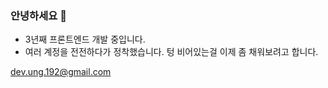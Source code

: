 ### 안녕하세요 👋
- 3년째 프론트엔드 개발 중입니다.
- 여러 계정을 전전하다가 정착했습니다. 텅 비어있는걸 이제 좀 채워보려고 합니다.

dev.ung.192@gmail.com
